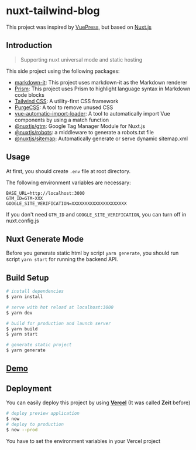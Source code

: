 # nuxt-tailwind-blog

This project was inspired by [VuePress](https://v1.vuepress.vuejs.org/), but based on [Nuxt.js](https://nuxtjs.org/)

## Introduction

> Supporting nuxt universal mode and static hosting

This side project using the following packages:

- [markdown-it](https://github.com/markdown-it/markdown-it): This project uses markdown-it as the Markdown renderer
- [Prism](https://github.com/markdown-it/markdown-it): This project uses Prism to highlight language syntax in Markdown code blocks
- [Tailwind CSS](https://tailwindcss.com/): A utility-first CSS framework
- [PurgeCSS](https://purgecss.com/): A tool to remove unused CSS
- [vue-automatic-import-loader](https://github.com/hunterliu1003/vue-automatic-import-loader): A tool to automatically import Vue components by using a match function
- [@nuxtjs/gtm](https://github.com/nuxt-community/gtm-module): Google Tag Manager Module for Nuxt.js
- [@nuxtjs/robots](https://github.com/nuxt-community/robots-module): a middleware to generate a robots.txt file 
- [@nuxtjs/sitemap](https://github.com/nuxt-community/sitemap-module): Automatically generate or serve dynamic sitemap.xml

## Usage
At first, you should create `.env` file at root directory.

The following environment variables are necessary:
```
BASE_URL=http://localhost:3000
GTM_ID=GTM-XXX
GOOGLE_SITE_VERIFICATION=XXXXXXXXXXXXXXXXXXXXX
```

If you don't need `GTM_ID` and `GOOGLE_SITE_VERIFICATION`, you can turn off in nuxt.config.js

## Nuxt Generate Mode

Before you generate static html by script `yarn generate`, you should run script `yarn start` for running the backend API.

## Build Setup

```bash
# install dependencies
$ yarn install

# serve with hot reload at localhost:3000
$ yarn dev

# build for production and launch server
$ yarn build
$ yarn start

# generate static project
$ yarn generate
```

## [Demo](https://hunterliu.now.sh)

## Deployment

You can easily deploy this project by using [**Vercel**](https://vercel.com) (It was called **Zeit** before)

```bash
# deploy preview application
$ now
# deploy to production
$ now --prod
```

You have to set the environment variables in your Vercel project

